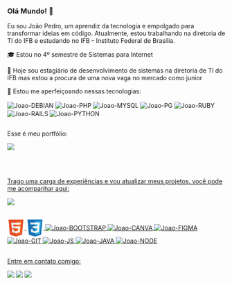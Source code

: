 ### Olá Mundo! 👋
Eu sou João Pedro, um aprendiz da tecnologia e empolgado para transformar ideias em código. Atualmente, estou trabalhando na diretoria de TI do IFB e estudando no IFB - Instituto Federal de Brasília.


🎓 Estou no 4º semestre de Sistemas para Internet

💼 Hoje sou estagiário de desenvolvimento de sistemas na diretoria de TI do IFB mas estou a procura de uma nova vaga no mercado como junior

🌱 Estou me aperfeiçoando nessas tecnologias:

<div>
  <img align="center" alt="Joao-DEBIAN" heigth="30" width="40" src="https://cdn.jsdelivr.net/gh/devicons/devicon/icons/debian/debian-original.svg">
  <img align="center" alt="Joao-PHP" heigth="30" width="40"src="https://cdn.jsdelivr.net/gh/devicons/devicon/icons/php/php-plain.svg">
  <img align="center" alt="Joao-MYSQL" heigth="30" width="40" src="https://cdn.jsdelivr.net/gh/devicons/devicon/icons/mysql/mysql-original.svg">
  <img align="center" alt="Joao-PG" heigth="30" width="40" src="https://cdn.jsdelivr.net/gh/devicons/devicon/icons/postgresql/postgresql-original.svg">
  <img align="center" alt="Joao-RUBY" heigth="30" width="40" src="https://cdn.jsdelivr.net/gh/devicons/devicon/icons/ruby/ruby-plain.svg">
  <img align="center" alt="Joao-RAILS" heigth="30" width="40"src="https://cdn.jsdelivr.net/gh/devicons/devicon/icons/rails/rails-plain.svg">
  <img align="center" alt="Joao-PYTHON" heigth="30" width="40" src="https://cdn.jsdelivr.net/gh/devicons/devicon/icons/python/python-plain.svg" />
</div>

##
Esse é meu portfólio:

<div>
  <a href="https://github.com/joao2206">
  <img height="180em" src="https://github-readme-stats.vercel.app/api?username=joao2206&show_icons=true&theme=dark&iclude_all_commits=true&count_private=true"/>
</div>

##

<div style="display: inline_block"><br>

  Trago uma carga de experiências e vou atualizar meus projetos, você pode me acompanhar aqui:
  
  <div>
    <a href="https://github.com/joao2206">
      <img height="180em" src="https://github-readme-stats.vercel.app/api/top-langs/?username=joao2206&layout=compact&langs_count=16&theme=dark"/>
  </div>
  
##
      
  <img align="center" alt="Joao-HTML" heigth="30" width="40" src="https://raw.githubusercontent.com/devicons/devicon/master/icons/html5/html5-original.svg">
  <img align="center" alt="Joao-CSS" heigth="30" width="40" src="https://raw.githubusercontent.com/devicons/devicon/master/icons/css3/css3-original.svg">
  <img align="center" alt="Joao-BOOTSTRAP" heigth="30" width="40" src="https://cdn.jsdelivr.net/gh/devicons/devicon/icons/bootstrap/bootstrap-original.svg">
  <img align="center" alt="Joao-CANVA" heigth="30" width="40" src="https://cdn.jsdelivr.net/gh/devicons/devicon/icons/canva/canva-original.svg">
  <img align="center" alt="Joao-FIGMA" heigth="30" width="40" src="https://cdn.jsdelivr.net/gh/devicons/devicon/icons/figma/figma-original.svg">
  <img align="center" alt="Joao-GIT" heigth="30" width="40" src="https://cdn.jsdelivr.net/gh/devicons/devicon/icons/git/git-original.svg">
  <img align="center" alt="Joao-JS" heigth="30" width="40" src="https://cdn.jsdelivr.net/gh/devicons/devicon/icons/javascript/javascript-original.svg">
  <img align="center" alt="Joao-JAVA" heigth="30" width="40" src="https://cdn.jsdelivr.net/gh/devicons/devicon/icons/java/java-original.svg">
  <img align="center" alt="Joao-NODE" heigth="30" width="40" src="https://cdn.jsdelivr.net/gh/devicons/devicon/icons/nodejs/nodejs-original.svg">
</div>

##

Entre em contato comigo:
<div>
  <a href="https://www.linkedin.com/in/jo%C3%A3o-ramos-6a9674252/" target="_blank"><img src="https://img.shields.io/badge/LinkedIn-0077B5?style=for-the-badge&logo=linkedin&logoColor=white" target="_blank"></a>
  <a href="https://wa.me/+5561994092680" target="_blank"><img src="https://img.shields.io/badge/WhatsApp-25D366?style=for-the-badge&logo=whatsapp&logoColor=white" target="_blank"></a>
  <a href="https://instagram.com/jpnunes222" target="_blank"><img src="https://img.shields.io/badge/Instagram-E4405F?style=for-the-badge&logo=instagram&logoColor=white" target="_blank"></a>
</div>
